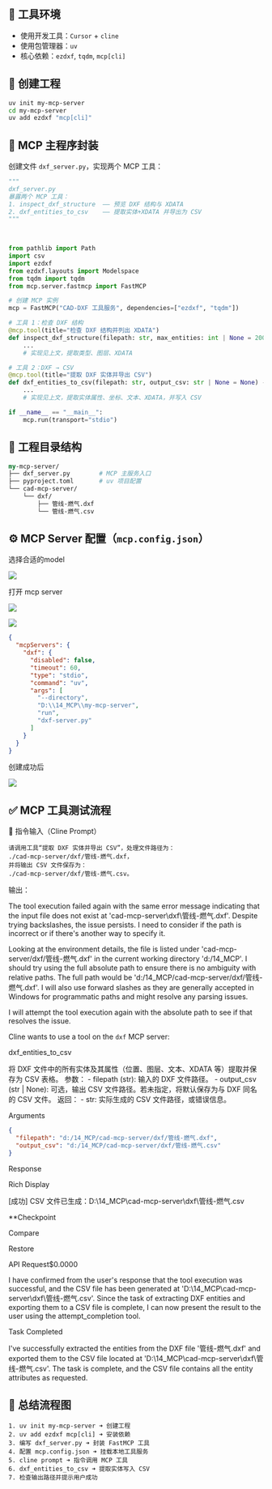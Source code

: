 ## 🔧 工具环境

- 使用开发工具：`Cursor` + `cline`
- 使用包管理器：`uv`
- 核心依赖：`ezdxf`, `tqdm`, `mcp[cli]`

## 🚀 创建工程

```bash
uv init my-mcp-server
cd my-mcp-server
uv add ezdxf "mcp[cli]"
```

## 🧠 MCP 主程序封装

创建文件 `dxf_server.py`，实现两个 MCP 工具：

``` python
"""
dxf_server.py
暴露两个 MCP 工具：
1. inspect_dxf_structure  —— 预览 DXF 结构与 XDATA
2. dxf_entities_to_csv    —— 提取实体+XDATA 并导出为 CSV
"""

  

from pathlib import Path
import csv
import ezdxf
from ezdxf.layouts import Modelspace
from tqdm import tqdm
from mcp.server.fastmcp import FastMCP

# 创建 MCP 实例
mcp = FastMCP("CAD-DXF 工具服务", dependencies=["ezdxf", "tqdm"])

# 工具 1：检查 DXF 结构
@mcp.tool(title="检查 DXF 结构并列出 XDATA")
def inspect_dxf_structure(filepath: str, max_entities: int | None = 200) -> list[str]:
    ...
    # 实现见上文，提取类型、图层、XDATA

# 工具 2：DXF → CSV
@mcp.tool(title="提取 DXF 实体并导出 CSV")
def dxf_entities_to_csv(filepath: str, output_csv: str | None = None) -> str:
    ...
    # 实现见上文，提取实体属性、坐标、文本、XDATA，并写入 CSV

if __name__ == "__main__":
    mcp.run(transport="stdio")

```

##  📁 工程目录结构

```perl
my-mcp-server/
├── dxf_server.py        # MCP 主服务入口
├── pyproject.toml       # uv 项目配置
└── cad-mcp-server/
    └── dxf/
        ├── 管线-燃气.dxf
        └── 管线-燃气.csv
```

## ⚙️ MCP Server 配置（`mcp.config.json`）

选择合适的model

![](imgs/select_models.png)

打开 mcp server

![](imgs/mcp_servers.png)

![](imgs/config_mcp_servers.png)



```json
{
  "mcpServers": {
    "dxf": {
      "disabled": false,
      "timeout": 60,
      "type": "stdio",
      "command": "uv",
      "args": [
        "--directory",
        "D:\\14_MCP\\my-mcp-server",
        "run",
        "dxf-server.py"
      ]
    }
  }
}
```

创建成功后

![](imgs/mcp_servers_installed.png)

## ✅ MCP 工具测试流程

💬 指令输入（Cline Prompt）

``` prompt
请调用工具“提取 DXF 实体并导出 CSV”，处理文件路径为：
./cad-mcp-server/dxf/管线-燃气.dxf，
并将输出 CSV 文件保存为：
./cad-mcp-server/dxf/管线-燃气.csv。
```

输出：

The tool execution failed again with the same error message indicating that the input file does not exist at 'cad-mcp-server\dxf\管线-燃气.dxf'. Despite trying backslashes, the issue persists. I need to consider if the path is incorrect or if there's another way to specify it.

Looking at the environment details, the file is listed under 'cad-mcp-server/dxf/管线-燃气.dxf' in the current working directory 'd:/14_MCP'. I should try using the full absolute path to ensure there is no ambiguity with relative paths. The full path would be 'd:/14_MCP/cad-mcp-server/dxf/管线-燃气.dxf'. I will also use forward slashes as they are generally accepted in Windows for programmatic paths and might resolve any parsing issues.

I will attempt the tool execution again with the absolute path to see if that resolves the issue.

Cline wants to use a tool on the `dxf` MCP server:

dxf_entities_to_csv

将 DXF 文件中的所有实体及其属性（位置、图层、文本、XDATA 等）提取并保存为 CSV 表格。 参数： - filepath (str): 输入的 DXF 文件路径。 - output_csv (str | None): 可选，输出 CSV 文件路径。若未指定，将默认保存为与 DXF 同名的 CSV 文件。 返回： - str: 实际生成的 CSV 文件路径，或错误信息。

Arguments

```json
{
  "filepath": "d:/14_MCP/cad-mcp-server/dxf/管线-燃气.dxf",
  "output_csv": "d:/14_MCP/cad-mcp-server/dxf/管线-燃气.csv"
}
```

Response

Rich Display

[成功] CSV 文件已生成：D:\14_MCP\cad-mcp-server\dxf\管线-燃气.csv

**Checkpoint

Compare

Restore

API Request$0.0000

I have confirmed from the user's response that the tool execution was successful, and the CSV file has been generated at 'D:\14_MCP\cad-mcp-server\dxf\管线-燃气.csv'. Since the task of extracting DXF entities and exporting them to a CSV file is complete, I can now present the result to the user using the attempt_completion tool.

Task Completed

I've successfully extracted the entities from the DXF file '管线-燃气.dxf' and exported them to the CSV file located at 'D:\14_MCP\cad-mcp-server\dxf\管线-燃气.csv'. The task is complete, and the CSV file contains all the entity attributes as requested.

## 🔁 总结流程图

```
1. uv init my-mcp-server ➜ 创建工程
2. uv add ezdxf mcp[cli] ➜ 安装依赖
3. 编写 dxf_server.py ➜ 封装 FastMCP 工具
4. 配置 mcp.config.json ➜ 挂载本地工具服务
5. cline prompt ➜ 指令调用 MCP 工具
6. dxf_entities_to_csv ➜ 提取实体写入 CSV
7. 检查输出路径并提示用户成功
```